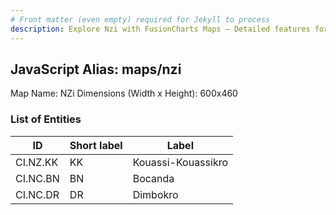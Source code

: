 ```yaml
---
# Front matter (even empty) required for Jekyll to process
description: Explore Nzi with FusionCharts Maps – Detailed features for seamless integration. Try now & enhance your data visualization today! 
---
```


## JavaScript Alias: maps/nzi

Map Name: NZi
Dimensions (Width x Height): 600x460

### List of Entities

ID | Short label | Label
---|---|---|
CI.NZ.KK|KK|Kouassi-Kouassikro
CI.NC.BN|BN|Bocanda
CI.NC.DR|DR|Dimbokro
